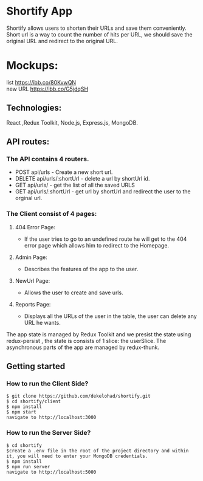 # Shortify App

Shortify allows users to shorten their URLs and save them conveniently.
Short url is a way to count the number of hits per URL, we should save the original URL and redirect to the original URL.

# Mockups:
list https://ibb.co/80KvwQN  <br>
new URL https://ibb.co/G5jdqSH

## Technologies:
React ,Redux Toolkit, Node.js, Express.js, MongoDB.


## API routes:

### The API contains 4 routers.

  * POST	api/urls - Create a new short url.<br>
  *	DELETE api/urls/:shortUrl - delete a url by shortUrl id.<br>
  *	GET api/urls/ - get the list of all the saved URLS
  *	GET api/urls/:shortUrl - get url by shortUrl and redirect the user to the orginal url.



### The Client consist of 4 pages:

1.  404 Error Page:
    *	If the user tries to go to an undefined route he will get to the 404 error page which allows him to redirect to the Homepage.


2.  Admin Page:
     * Describes the features of the app to the user.

3.  NewUrl Page:
    *	Allows the user to create and save urls.

4.  Reports Page:
    *	Displays all the URLs of the user in the table, the user can delete any URL he wants.<br>

The app state is managed by Redux Toolkit and we presist the state using redux-persist , the state is consists of 1 slice: the userSlice. 
The asynchronous parts of the app are managed by redux-thunk.


## Getting started

### How to run the  Client Side?

```
$ git clone https://github.com/dekelohad/shortify.git
$ cd shortify/client
$ npm install
$ npm start
navigate to http://localhost:3000
 ```


### How to run the Server Side?
 

```
$ cd shortify
$create a .env file in the root of the project directory and within it, you will need to enter your MongoDB credentials.
$ npm install
$ npm run server
navigate to http://localhost:5000
```

 
 


 
